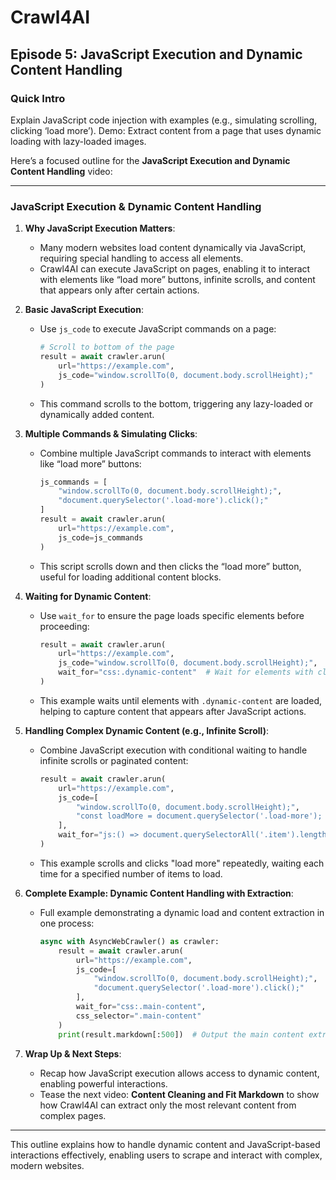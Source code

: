 # Crawl4AI

## Episode 5: JavaScript Execution and Dynamic Content Handling

### Quick Intro
Explain JavaScript code injection with examples (e.g., simulating scrolling, clicking ‘load more’). Demo: Extract content from a page that uses dynamic loading with lazy-loaded images.

Here’s a focused outline for the **JavaScript Execution and Dynamic Content Handling** video:

---

### **JavaScript Execution & Dynamic Content Handling**

1) **Why JavaScript Execution Matters**:

   - Many modern websites load content dynamically via JavaScript, requiring special handling to access all elements.
   - Crawl4AI can execute JavaScript on pages, enabling it to interact with elements like “load more” buttons, infinite scrolls, and content that appears only after certain actions.

2) **Basic JavaScript Execution**:

   - Use `js_code` to execute JavaScript commands on a page:
     ```python
     # Scroll to bottom of the page
     result = await crawler.arun(
         url="https://example.com",
         js_code="window.scrollTo(0, document.body.scrollHeight);"
     )
     ```
   - This command scrolls to the bottom, triggering any lazy-loaded or dynamically added content.

3) **Multiple Commands & Simulating Clicks**:

   - Combine multiple JavaScript commands to interact with elements like “load more” buttons:
     ```python
     js_commands = [
         "window.scrollTo(0, document.body.scrollHeight);",
         "document.querySelector('.load-more').click();"
     ]
     result = await crawler.arun(
         url="https://example.com",
         js_code=js_commands
     )
     ```
   - This script scrolls down and then clicks the “load more” button, useful for loading additional content blocks.

4) **Waiting for Dynamic Content**:

   - Use `wait_for` to ensure the page loads specific elements before proceeding:
     ```python
     result = await crawler.arun(
         url="https://example.com",
         js_code="window.scrollTo(0, document.body.scrollHeight);",
         wait_for="css:.dynamic-content"  # Wait for elements with class `.dynamic-content`
     )
     ```
   - This example waits until elements with `.dynamic-content` are loaded, helping to capture content that appears after JavaScript actions.

5) **Handling Complex Dynamic Content (e.g., Infinite Scroll)**:

   - Combine JavaScript execution with conditional waiting to handle infinite scrolls or paginated content:
     ```python
     result = await crawler.arun(
         url="https://example.com",
         js_code=[
             "window.scrollTo(0, document.body.scrollHeight);",
             "const loadMore = document.querySelector('.load-more'); if (loadMore) loadMore.click();"
         ],
         wait_for="js:() => document.querySelectorAll('.item').length > 10"  # Wait until 10 items are loaded
     )
     ```
   - This example scrolls and clicks "load more" repeatedly, waiting each time for a specified number of items to load.

6) **Complete Example: Dynamic Content Handling with Extraction**:

   - Full example demonstrating a dynamic load and content extraction in one process:
     ```python
     async with AsyncWebCrawler() as crawler:
         result = await crawler.arun(
             url="https://example.com",
             js_code=[
                 "window.scrollTo(0, document.body.scrollHeight);",
                 "document.querySelector('.load-more').click();"
             ],
             wait_for="css:.main-content",
             css_selector=".main-content"
         )
         print(result.markdown[:500])  # Output the main content extracted
     ```

7) **Wrap Up & Next Steps**:

   - Recap how JavaScript execution allows access to dynamic content, enabling powerful interactions.
   - Tease the next video: **Content Cleaning and Fit Markdown** to show how Crawl4AI can extract only the most relevant content from complex pages.

---

This outline explains how to handle dynamic content and JavaScript-based interactions effectively, enabling users to scrape and interact with complex, modern websites.